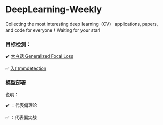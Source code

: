 # DeepLearning-Weekly
Collecting the most interesting deep learning（CV） applications, papers, and code for everyone！Waiting for your star!



### 目标检测：



:heavy_check_mark: [大白话 Generalized Focal Loss](https://zhuanlan.zhihu.com/p/147691786)



:white_check_mark: [入门mmdetection](https://zhuanlan.zhihu.com/p/82503146)



### 模型部署



说明：

:heavy_check_mark: ：代表偏理论

:white_check_mark: ：代表偏实战